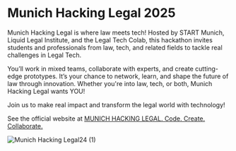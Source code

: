 # Munich Hacking Legal 2025

Munich Hacking Legal is where law meets tech! Hosted by START Munich, Liquid Legal Institute, and the Legal Tech Colab, this hackathon invites students and professionals from law, tech, and related fields to tackle real challenges in Legal Tech.

You’ll work in mixed teams, collaborate with experts, and create cutting-edge prototypes. It’s your chance to network, learn, and shape the future of law through innovation. Whether you're into law, tech, or both, Munich Hacking Legal wants YOU!

Join us to make real impact and transform the legal world with technology!

See the official website at [MUNICH HACKING LEGAL. Code. Create. Collaborate.](https://www.hacking-legal.org/hacking-legal)

![Munich Hacking Legal24 (1)](https://github.com/user-attachments/assets/6848c46c-146a-47c4-af70-3ee1150188ce)
